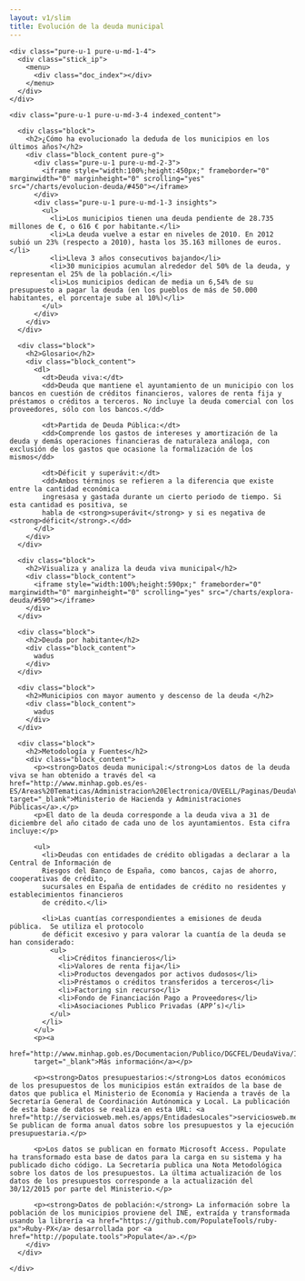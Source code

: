 ```yaml
---
layout: v1/slim
title: Evolución de la deuda municipal
---
```


<div class="tool">

  <div class="pure-g">

    <div class="pure-u-1 pure-u-md-1-4">
      <div class="stick_ip">
        <menu>
          <div class="doc_index"></div>
        </menu> 
      </div>
    </div>

    <div class="pure-u-1 pure-u-md-3-4 indexed_content">

      <div class="block">
        <h2>¿Cómo ha evolucionado la deduda de los municipios en los últimos años?</h2>
        <div class="block_content pure-g">
          <div class="pure-u-1 pure-u-md-2-3">
            <iframe style="width:100%;height:450px;" frameborder="0" marginwidth="0" marginheight="0" scrolling="yes" src="/charts/evolucion-deuda/#450"></iframe>
          </div>
          <div class="pure-u-1 pure-u-md-1-3 insights">
            <ul>
              <li>Los municipios tienen una deuda pendiente de 28.735 millones de €, o 616 € por habitante.</li>
              <li>La deuda vuelve a estar en niveles de 2010. En 2012 subió un 23% (respecto a 2010), hasta los 35.163 millones de euros.</li>
              <li>Lleva 3 años consecutivos bajando</li>
              <li>30 municipios acumulan alrededor del 50% de la deuda, y representan el 25% de la población.</li>
              <li>Los municipios dedican de media un 6,54% de su presupuesto a pagar la deuda (en los pueblos de más de 50.000 habitantes, el porcentaje sube al 10%)</li>
            </ul>
          </div>
        </div>
      </div>

      <div class="block">
        <h2>Glosario</h2>
        <div class="block_content">
          <dl>
            <dt>Deuda viva:</dt>
            <dd>Deuda que mantiene el ayuntamiento de un municipio con los bancos en cuestión de créditos financieros, valores de renta fija y préstamos o créditos a terceros. No incluye la deuda comercial con los proveedores, sólo con los bancos.</dd>

            <dt>Partida de Deuda Pública:</dt>
            <dd>Comprende los gastos de intereses y amortización de la deuda y demás operaciones financieras de naturaleza análoga, con exclusión de los gastos que ocasione la formalización de los mismos</dd>

            <dt>Déficit y superávit:</dt>
            <dd>Ambos términos se refieren a la diferencia que existe entre la cantidad económica
            ingresasa y gastada durante un cierto periodo de tiempo. Si esta cantidad es positiva, se
            habla de <strong>superávit</strong> y si es negativa de <strong>déficit</strong>.</dd>
          </dl>
        </div>
      </div>

      <div class="block">
        <h2>Visualiza y analiza la deuda viva municipal</h2>
        <div class="block_content">
          <iframe style="width:100%;height:590px;" frameborder="0" marginwidth="0" marginheight="0" scrolling="yes" src="/charts/explora-deuda/#590"></iframe>
        </div>
      </div>

      <div class="block">
        <h2>Deuda por habitante</h2>
        <div class="block_content">
          wadus
        </div>
      </div>

      <div class="block">
        <h2>Municipios con mayor aumento y descenso de la deuda </h2>
        <div class="block_content">
          wadus
        </div>
      </div>

      <div class="block">
        <h2>Metodología y Fuentes</h2>
        <div class="block_content">
          <p><strong>Datos deuda municipal:</strong>Los datos de la deuda viva se han obtenido a través del <a href="http://www.minhap.gob.es/es-ES/Areas%20Tematicas/Administracion%20Electronica/OVEELL/Paginas/DeudaViva.aspx" target="_blank">Ministerio de Hacienda y Administraciones Públicas</a>.</p>
          <p>El dato de la deuda corresponde a la deuda viva a 31 de diciembre del año citado de cada uno de los ayuntamientos. Esta cifra incluye:</p>

          <ul>
            <li>Deudas con entidades de crédito obligadas a declarar a la Central de Información de
            Riesgos del Banco de España, como bancos, cajas de ahorro, cooperativas de crédito,
            sucursales en España de entidades de crédito no residentes y establecimientos financieros
            de crédito.</li>

            <li>Las cuantías correspondientes a emisiones de deuda pública.  Se utiliza el protocolo
            de déficit excesivo y para valorar la cuantía de la deuda se han considerado:
              <ul>
                <li>Créditos financieros</li>
                <li>Valores de renta fija</li>
                <li>Productos devengados por activos dudosos</li>
                <li>Préstamos o créditos transferidos a terceros</li>
                <li>Factoring sin recurso</li>
                <li>Fondo de Financiación Pago a Proveedores</li>
                <li>Asociaciones Publico Privadas (APP’s)</li>
              </ul>
            </li>
          </ul>
          <p><a
          href="http://www.minhap.gob.es/Documentacion/Publico/DGCFEL/DeudaViva/Informe%20Deuda%20Viva%202015%20Total_OVEL_20160506.pdf"
          target="_blank">Más información</a></p>

          <p><strong>Datos presupuestarios:</strong>Los datos económicos de los presupuestos de los municipios están extraídos de la base de datos que publica el Ministerio de Economía y Hacienda a través de la Secretaría General de Coordinación Autónomica y Local. La publicación de esta base de datos se realiza en esta URL: <a href="http://serviciosweb.meh.es/apps/EntidadesLocales">serviciosweb.meh.es/apps/EntidadesLocales</a>.  Se publican de forma anual datos sobre los presupuestos y la ejecución presupuestaria.</p>

          <p>Los datos se publican en formato Microsoft Access. Populate ha transformado esta base de datos para la carga en su sistema y ha publicado dicho código. La Secretaría publica una Nota Metodológica sobre los datos de los presupuestos. La última actualización de los datos de los presupuestos corresponde a la actualización del 30/12/2015 por parte del Ministerio.</p>

          <p><strong>Datos de población:</strong> La información sobre la población de los municipios proviene del INE, extraída y transformada usando la librería <a href="https://github.com/PopulateTools/ruby-px">Ruby-PX</a> desarrollada por <a href="http://populate.tools">Populate</a>.</p>
        </div>
      </div>

    </div>
  </div>
</div>
